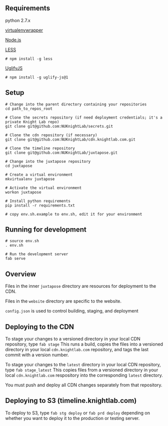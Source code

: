 ## Requirements

 python 2.7.x

 [virtualenvwrapper](http://virtualenvwrapper.readthedocs.org/)

 [Node.js](http://nodejs.org)

 [LESS](http://lesscss.org)

    # npm install -g less

 [UglifyJS](https://github.com/mishoo/UglifyJS)

    # npm install -g uglify-js@1

## Setup

    # Change into the parent directory containing your repositories
    cd path_to_repos_root

    # Clone the secrets repository (if need deployment credentials; it's a private Knight Lab repo)
    git clone git@github.com:NUKnightLab/secrets.git

    # Clone the cdn repository (if necessary)
    git clone git@github.com:NUKnightLab/cdn.knightlab.com.git

    # Clone the timeline repository
    git clone git@github.com:NUKnightLab/juxtapose.git

    # Change into the juxtapose repository
    cd juxtapose

    # Create a virtual environment
    mkvirtualenv juxtapose

    # Activate the virtual environment
    workon juxtapose

    # Install python requirements
    pip install -r requirements.txt

    # copy env.sh.example to env.sh, edit it for your environment

## Running for development

    # source env.sh
    . env.sh

    # Run the development server
    fab serve


## Overview

Files in the inner `juxtapose` directory are resources for deployment to the CDN.

Files in the `website` directory are specific to the website.

`config.json` is used to control building, staging, and deployment


## Deploying to the CDN

To stage your changes to a versioned directory in your local CDN repository, type `fab stage` This runs a build, copies the files into a versioned directory in your local `cdn.knightlab.com` repository, and tags the last commit with a version number.

To stage your changes to the `latest` directory in your local CDN repository, type `fab stage_latest` This copies files from a versioned directory in your local `cdn.knightlab.com` respository into the corresponding `latest` directory.

You must push and deploy all CDN changes separately from that repository.


## Deploying to S3 (timeline.knightlab.com)

To deploy to S3, type `fab stg deploy` or `fab prd deploy` depending on whether you want to deploy it to the production or testing server.

